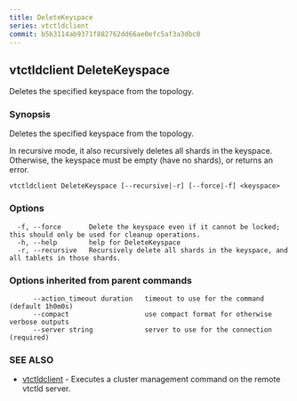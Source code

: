 ```yaml
---
title: DeleteKeyspace
series: vtctldclient
commit: b5b3114ab9371f882762dd66ae0efc5af3a3dbc0
---
```

## vtctldclient DeleteKeyspace

Deletes the specified keyspace from the topology.

### Synopsis

Deletes the specified keyspace from the topology.

In recursive mode, it also recursively deletes all shards in the keyspace.
Otherwise, the keyspace must be empty (have no shards), or returns an error.

```
vtctldclient DeleteKeyspace [--recursive|-r] [--force|-f] <keyspace>
```

### Options

```
  -f, --force       Delete the keyspace even if it cannot be locked; this should only be used for cleanup operations.
  -h, --help        help for DeleteKeyspace
  -r, --recursive   Recursively delete all shards in the keyspace, and all tablets in those shards.
```

### Options inherited from parent commands

```
      --action_timeout duration   timeout to use for the command (default 1h0m0s)
      --compact                   use compact format for otherwise verbose outputs
      --server string             server to use for the connection (required)
```

### SEE ALSO

* [vtctldclient](../)	 - Executes a cluster management command on the remote vtctld server.

